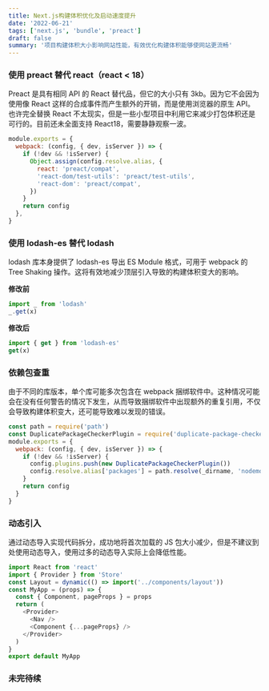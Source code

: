 ```yaml
---
title: Next.js构建体积优化及启动速度提升
date: '2022-06-21'
tags: ['next.js', 'bundle', 'preact']
draft: false
summary: '项目构建体积大小影响网站性能，有效优化构建体积能够使网站更流畅'
---
```


### 使用 preact 替代 react（react < 18）

Preact 是具有相同 API 的 React 替代品，但它的大小只有 3kb。因为它不会因为使用像 React 这样的合成事件而产生额外的开销，而是使用浏览器的原生 API。也许完全替换 React 不太现实，但是一些小型项目中利用它来减少打包体积还是可行的。目前还未全面支持 React18，需要静静观察一波。

```js:next.config.js
module.exports = {
  webpack: (config, { dev, isServer }) => {
    if (!dev && !isServer) {
      Object.assign(config.resolve.alias, {
        react: 'preact/compat',
        'react-dom/test-utils': 'preact/test-utils',
        'react-dom': 'preact/compat',
      })
    }
    return config
  },
}
```

### 使用 lodash-es 替代 lodash

lodash 库本身提供了 lodash-es 导出 ES Module 格式，可用于 webpack 的 Tree Shaking 操作。这将有效地减少顶层引入导致的构建体积变大的影响。

**修改前**

```js
import _ from 'lodash'
_.get(x)
```

**修改后**

```js
import { get } from 'lodash-es'
get(x)
```

### 依赖包查重

由于不同的库版本，单个库可能多次包含在 webpack 捆绑软件中。这种情况可能会在没有任何警告的情况下发生，从而导致捆绑软件中出现额外的重复引用，不仅会导致构建体积变大，还可能导致难以发现的错误。

```js:next.config.js
const path = require('path')
const DuplicatePackageCheckerPlugin = require('duplicate-package-checker-webpack-plugin')
module.exports = {
  webpack: (config, { dev, isServer }) => {
    if (!dev && !isServer) {
      config.plugins.push(new DuplicatePackageCheckerPlugin())
      config.resolve.alias['packages'] = path.resolve(_dirname, 'nodemodules', 'packages')
    }
    return config
  }
}
```

### 动态引入

通过动态导入实现代码拆分，成功地将首次加载的 JS 包大小减少，但是不建议到处使用动态导入，使用过多的动态导入实际上会降低性能。

```js
import React from 'react'
import { Provider } from 'Store'
const Layout = dynamic(() => import('../components/layout'))
const MyApp = (props) => {
  const { Component, pageProps } = props
  return (
    <Provider>
      <Nav />
      <Component {...pageProps} />
    </Provider>
  )
}
export default MyApp
```

### 未完待续
